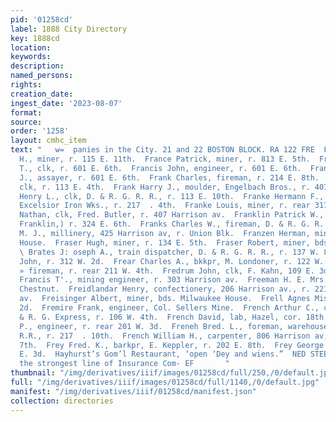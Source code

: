 ```yaml
---
pid: '01258cd'
label: 1888 City Directory
key: 1888cd
location: 
keywords: 
description: 
named_persons: 
rights: 
creation_date: 
ingest_date: '2023-08-07'
format: 
source: 
order: '1258'
layout: cmhc_item
text: "   w=  panies in the City. 21 and 22 BOSTON BLOCK. RA 122 FRE  France Henry
  H., miner, r. 115 E. 11th.  France Patrick, miner, r. 813 E. 5th.  Francis Andrew
  T., clk, r. 601 E. 6th.  Francis John, engineer, r. 601 E. 6th.  Francis Patrick
  J., assayer, r. 601 E. 6th.  Frank Charles, fireman, r. 214 E. 8th.  Frank Gust.,
  clk, r. 113 E. 4th.  Frank Harry J., moulder, Engelbach Bros., r. 407 W. Elm.  Frank
  Henry L., clk, D. & R. G. R. R., r. 113 E. 10th.  Franke Hermann F., machinist,
  Excelsior Iron Wks., r. 217  . 4th.  Franke Louis, miner, r. rear 317 E. 4th.  Frankle
  Nathan, clk, Fred. Butler, r. 407 Harrison av.  Franklin Patrick W., (Crowley &
  Franklin,) r. 324 E. 6th.  Franks Charles W., fireman, D. & R. G. R. R.  Frantz
  M. J., millinery, 425 Harrison av, r. Union Blk.  Franzen Herman, miner, bds. Milwaukee
  House.  Fraser Hugh, miner, r. 134 E. 5th.  Fraser Robert, miner, bds. 509 E. 4th.
  \ Brates J: oseph A., train dispatcher, D. & R. G. R. R., r. 137 W. 8th.  Frazer
  John, r. 312 W. 2d.  Frear Charles A., bkkpr, M. Londoner, r. 122 W. 9th.  Frederick
  » fireman, r. rear 211 W. 4th.  Fredrum John, clk, F. Kahn, 109 E. 3d.  Freeland
  Francis T'., mining engineer, r. 303 Harrison av.  Freeman H. E. Mrs., r. 409 W.
  Chestnut.  Freidlandar Henry, confectionery, 206 Harrison av., r. 221 Har- Tison
  av.  Freisinger Albert, miner, bds. Milwaukee House.  Frell Agnes Miss, r. 311 W.
  2d.  Fremire Frank, engineer, Col. Sellers Mine.  French Arthur C., cashier, D.
  & R. G. Express, r. 106 W. 4th.  French David, lab, Hazel, cor. 18th.  French Frank
  P., engineer, r. rear 201 W. 3d.  Freneh Bred. L., foreman, warehouse D. & R. G.
  R.R., r. 217  . 10th.  French William H., carpenter, 806 Harrison av, r. 404 W.
  7th.  Frey Fred. K., barkpr, E. Keppler, r. 202 E. 8th.  Frey George O., r. 423
  E. 3d.  Hayhurst’s Gom’l Restaurant, ‘open ‘Dey and wiens.”  NED STEE Represents
  the strongest line of Insurance Com- EF       "
thumbnail: "/img/derivatives/iiif/images/01258cd/full/250,/0/default.jpg"
full: "/img/derivatives/iiif/images/01258cd/full/1140,/0/default.jpg"
manifest: "/img/derivatives/iiif/01258cd/manifest.json"
collection: directories
---
```

